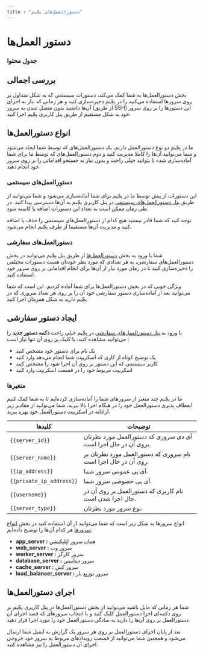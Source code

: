 ```yaml
---
title : "دستورالعمل‌های پچّیم"
---
```


# دستور العمل‌ها

### جدول محتوا


## بررسی اجمالی

بخش دستورالعمل‌ها به شما کمک می‌کند، دستورات سیستمی که به شکل متداول بر روی سرورها استفاده می‌کنید را در پچّیم ذخیره‌سازی کنید و هر زمانی که نیاز به اجرای آن‌ها داشتید بدون متصل شدن به سرور (از طریق SSH) این دستورها را بر روی سرور خود به شکل مستقیم از طریق پنل کاربری پچّیم اجرا کنید.

## انواع دستورالعمل‌ها

ما در پچّیم دو نوع دستورالعمل داریم، یک دستورالعمل‌های که توسط شما ایجاد‌ می‌شود و شما می‌توانید آن‌ها را کاملا مدیریت کنید و دوم دستورالعمل‌های که توسط ما برای شما آماد‌ه‌سازی شده تا بتوانید خیلی راحت و بدون نیاز به جستجو اقداماتی را بر روی سرور خود انجام دهید.

### دستورالعمل‌های سیستمی

این دستورات از پیش توسط ما در پچّیم برای شما آماده‌‌سازی می‌شود و شما می‌توانید از طریق [پنل دستورالعمل‌های سیستمی](https://app.pachim.sh/recipes/prepared) در پنل‌ کاربری پچّیم به آن‌ها دسترسی پیدا کنید. در طی زمان ممکن است به تعداد این دستورات اضافه یا کاسته شود.

توجه کنید که شما قادر نیستید هیچ کدام از دستورالعمل‌های سیستمی را حذف یا اضافه کنید و مدیریت آن‌ها مستقیما از طرف پچّیم انجام می‌شود.

### دستورالعمل‌های سفارشی

شما با ورود به بخش [دستورالعمل‌ها](https://app.pachim.sh/recipes) از طریق پنل پچّیم می‌توانید در بخش دستورالعمل‌های سفارشی، به هر تعدادی که مورد نظر خودتان هست دستورات مختلفی را ذخیره‌سازی کنید تا در زمان مورد نیاز از آن‌ها برای انجام اقداماتی بر روی سرور خود استفاده کنید.

ویژگی خوبی که در بخش دستورالعمل‌ها برای شما آماده کردیم، این است که شما می‌توانید بعد از آماده‌سازی دستور سفارشی خود آن را بر روی هر تعداد سروری که در پچّیم دارید به شکل همزمان اجرا کنید.

## ایجاد دستور سفارشی

با ورود به [پنل دستورالعمل‌های سفارشی](https://app.pachim.sh/recipes) در پچّیم خیلی راحت **دکمه دستور جدید** را می‌توانید مشاهده کنید، با کلیک بر روی آن تنها نیاز است :

- یک نام برای دستور خود مشخص کنید
- یک توضیح کوتاه از کاری که اسکریپت شما انجام می‌دهد وارد کنید
- کاربر سیستمی که این دستور بر روی آن اجرا شود را مشخص کنید
- اسکریپت مربوط خود را در قسمت اسکریپت وارد کنید

### متغیرها 

ما در پچّیم چند متغیر از سرورهای شما را آماده‌سازی کرده‌ایم تا به شما کمک کنیم انعطاف پذیری دستورالعمل خود را در هنگام اجرا بالا ببرید، شما می‌توانید از مقادیر زیر آزادانه در اسکریپت دستورالعمل خود بهره ببرید.

| کلیدها                     | توضیحات                                                        |
|----------------------------|----------------------------------------------------------------|
| `{{server_id}}`          | آی دی سروری که دستورالعمل مورد نظرتان بروی آن در حال اجرا است. |
| `{{server_name}}`        | نام سروری که دستورالعمل مورد نظرتان بر روی آن در حال اجرا است. |
| `{{ip_address}}`         | آی پی عمومی سرور شما.                                          |
| `{{private_ip_address}}` | آی پی خصوصی سرور شما.                                          |
| `{{username}}`           | نام کاربری که دستورالعمل بر روی آن در حال اجرا شدن است.        |
| `{{server_type}}`        | نوع سرور مورد نظرتان.                                          |

انواع سرورها به شکل زیر است که شما می‌توانید از آن استفاده کنید در بخش [انواع سرورها](/servers/types) هر کدام آن‌ها را توضیح داده‌ایم:

- **app_server :** همان سرور اپلیکیشن 
- **web_server :** سرور وب
- **worker_server :** سرور کارگر
- **database_server :** سرور دیتابیس
- **cache_server :** سرور کش
- **load_balancer_server :** سرور توزیع بار

## اجرای دستورالعمل‌ها

شما هر زمانی که مایل باشید می‌توانید از بخش دستورالعمل‌ها در پنل کاربری پچّیم بر روی دکمه‌ای اجرا دستورالعمل کلیک کنید و با انتخاب سرورهای که قصد اجرای آن دستورالعمل بر روی آن‌ها را دارید به سادگی دستورالعمل خود را مورد اجرا قرار دهید.

بعد از پایان اجرای دستورالعمل بر روی هر سرور یک گزارش به ایمیل شما ارسال می‌شود و همچنین شما می‌توانید از قسمت رویدادهای مربوط به سرور خود خروجی اجرای آن دستورالعمل را نیز مشاهده کنید.
